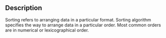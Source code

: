 ## Description

Sorting refers to arranging data in a particular format. Sorting algorithm specifies the way to arrange data in a particular order. Most common orders are in numerical or lexicographical order.
